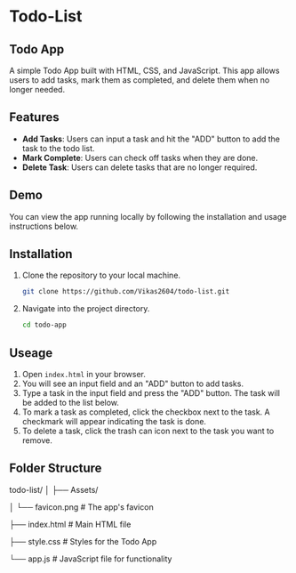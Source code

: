 # Todo-List
## Todo App

A simple Todo App built with HTML, CSS, and JavaScript. This app allows users to add tasks, mark them as completed, and delete them when no longer needed.

## Features

- **Add Tasks**: Users can input a task and hit the "ADD" button to add the task to the todo list.
- **Mark Complete**: Users can check off tasks when they are done.
- **Delete Task**: Users can delete tasks that are no longer required.

## Demo

You can view the app running locally by following the installation and usage instructions below.

## Installation

1. Clone the repository to your local machine.
   ```bash
   git clone https://github.com/Vikas2604/todo-list.git
2. Navigate into the project directory.
   ```bash
   cd todo-app

## Useage

1. Open `index.html` in your browser.
2. You will see an input field and an "ADD" button to add tasks.
3. Type a task in the input field and press the "ADD" button. The task will be added to the list below.
4. To mark a task as completed, click the checkbox next to the task. A checkmark will appear indicating the task is done.
5. To delete a task, click the trash can icon next to the task you want to remove.

## Folder Structure

todo-list/
│
├── Assets/

│   └── favicon.png        # The app's favicon

├── index.html             # Main HTML file

├── style.css              # Styles for the Todo App

└── app.js                 # JavaScript file for functionality


